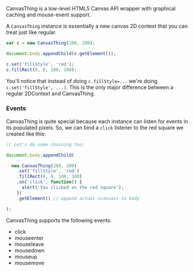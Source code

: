 CanvasThing is a low-level HTML5 Canvas API wrapper with graphical caching and mouse-event support.

A `CanvasThing` instance is essentially a new canvas 2D context that you can treat just like regular. 

```javascript
var c = new CanvasThing(200, 200);

document.body.appendChild(c.getElement());

c.set('fillStyle', 'red');
c.fillRect(0, 0, 100, 100);
```

You'll notice that instead of doing `c.fillStyle=...` we're doing `c.set('fillStyle', ...)`. This is the only major difference between a regular 2DContext and CanvasThing.

### Events

CanvasThing is quite special because each instance can listen for events in its populated pixels. So, we can bind a `click` listener to the red square we created like this:

```javascript
// Let's do some chaining too:

document.body.appendChild(

  new CanvasThing(200, 200)
    .set('fillStyle', 'red')
    .fillRect(0, 0, 100, 100)
    .on('click', function() {
      alert('You clicked on the red square');
    })
    .getElement() // append actual <canvas> to body

);
```

CanvasThing supports the following events:

 * click
 * mouseenter
 * mouseleave
 * mousedown
 * mouseup
 * mousemove

